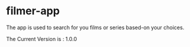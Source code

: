 # filmer-app
The app is used to search for you films or series based-on your choices.

The Current Version is : 1.0.0